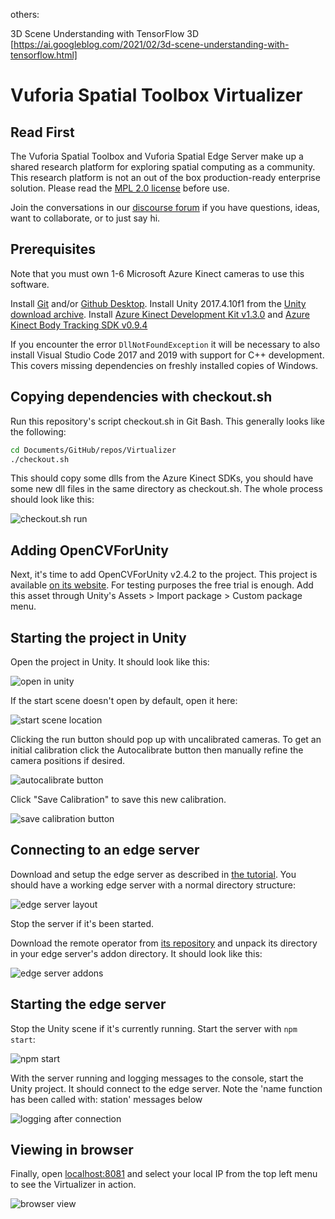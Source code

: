 others:

3D Scene Understanding with TensorFlow 3D [https://ai.googleblog.com/2021/02/3d-scene-understanding-with-tensorflow.html]




# Vuforia Spatial Toolbox Virtualizer

## Read First
The Vuforia Spatial Toolbox and Vuforia Spatial Edge Server make up a shared research platform for exploring spatial computing as a community. This research platform is not an out of the box production-ready enterprise solution. Please read the [MPL 2.0 license](LICENSE) before use.

Join the conversations in our [discourse
forum](https://forum.spatialtoolbox.vuforia.com) if you have questions, ideas,
want to collaborate, or to just say hi.


## Prerequisites

Note that you must own 1-6 Microsoft Azure Kinect cameras to use this software.

Install [Git](https://git-scm.com/downloads) and/or [Github
Desktop](https://desktop.github.com/). Install Unity 2017.4.10f1 from the
[Unity download archive](https://unity3d.com/get-unity/download/archive).
Install [Azure Kinect Development Kit
v1.3.0](https://docs.microsoft.com/en-us/azure/kinect-dk/sensor-sdk-download)
and [Azure Kinect Body Tracking SDK
v0.9.4](https://docs.microsoft.com/en-us/azure/kinect-dk/body-sdk-download)

If you encounter the error `DllNotFoundException` it will be necessary to also
install Visual Studio Code 2017 and 2019 with support for C++ development. This
covers missing dependencies on freshly installed copies of Windows.

## Copying dependencies with checkout.sh

Run this repository's script checkout.sh in Git Bash. This generally looks like
the following:

```bash
cd Documents/GitHub/repos/Virtualizer
./checkout.sh
```

This should copy some dlls from the Azure Kinect SDKs, you should have some new
dll files in the same directory as checkout.sh. The whole process should look
like this:

![checkout.sh run](doc/checkoutsh-after.png)

## Adding OpenCVForUnity

Next, it's time to add OpenCVForUnity v2.4.2 to the project. This project is
available [on its website](https://enoxsoftware.com/opencvforunity/). For
testing purposes the free trial is enough. Add this asset through Unity's
Assets > Import package > Custom package menu.

## Starting the project in Unity

Open the project in Unity. It should look like this:

![open in unity](doc/open-virtualizer-in-unity.png)

If the start scene doesn't open by default, open it here:

![start scene location](doc/start-scene-in-unity.png)

Clicking the run button should pop up with uncalibrated cameras. To get an
initial calibration click the Autocalibrate button then manually refine the
camera positions if desired.

![autocalibrate button](doc/autocalibrate-button.png)

Click "Save Calibration" to save this new calibration.

![save calibration button](doc/save-calibration-button.png)

## Connecting to an edge server

Download and setup the edge server as described in [the
tutorial](https://spatialtoolbox.vuforia.com/docs/use/connect-to-the-physical-world/install-on-windows).
You should have a working edge server with a normal directory structure:

![edge server layout](doc/edge-server-layout.png)

Stop the server if it's been started.

Download the remote operator from [its
repository](https://github.com/ptcrealitylab/vuforia-spatial-remote-operator-addon/)
and unpack its directory
in your edge server's addon directory. It should look like this:

![edge server addons](doc/remote-operator-addon.png)

## Starting the edge server

Stop the Unity scene if it's currently running. Start the server with `npm start`:

![npm start](doc/npm-start.png)

With the server running and logging messages to the console, start the Unity
project. It should connect to the edge server. Note the 'name function has been
called with: station' messages below

![logging after connection](doc/logging-after-connection.png)

## Viewing in browser

Finally, open [localhost:8081](http://localhost:8081) and select your local IP
from the top left menu to see the Virtualizer in action.

![browser view](doc/browser-view.png)
